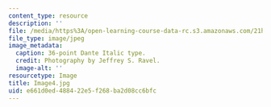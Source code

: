 ```yaml
---
content_type: resource
description: ''
file: /media/https%3A/open-learning-course-data-rc.s3.amazonaws.com/21h-343j-making-books-the-renaissance-and-today-spring-2016/e661d0ed488422e5f268ba2d08cc6bfc_Image4.jpg
file_type: image/jpeg
image_metadata:
  caption: 36-point Dante Italic type.
  credit: Photography by Jeffrey S. Ravel.
  image-alt: ''
resourcetype: Image
title: Image4.jpg
uid: e661d0ed-4884-22e5-f268-ba2d08cc6bfc
---
```

